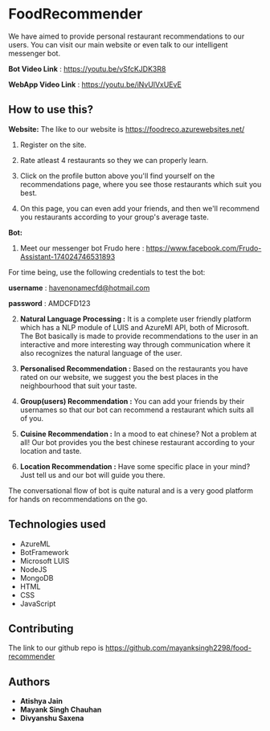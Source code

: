 # FoodRecommender

We have aimed to provide personal restaurant recommendations to our users. You can visit our main website or even talk to our 
intelligent messenger bot.

**Bot Video Link** : https://youtu.be/vSfcKJDK3R8

**WebApp Video Link** : https://youtu.be/iNvUlVxUEvE

## How to use this?
**Website:**
The like to our website is https://foodreco.azurewebsites.net/

1. Register on the site.

2. Rate atleast 4 restaurants so they we can properly learn.

3. Click on the profile button above you'll find yourself on the recommendations page, where you see those restaurants which suit you best.

4. On this page, you can even add your friends, and then we'll recommend you restaurants according to your group's average taste.

**Bot:**

1. Meet our messenger bot Frudo here : https://www.facebook.com/Frudo-Assistant-174024746531893

For time being, use the following credentials to test the bot:

**username** : havenonamecfd@hotmail.com

**password** : AMDCFD123

2. **Natural Language Processing :** It is a complete user friendly platform which has a NLP module of LUIS and AzureMl API, both of Microsoft. The Bot basically is made to provide recommendations to the user in an interactive and more interesting way through communication where it also recognizes the natural language of the user. 

3. **Personalised Recommendation :** Based on the restaurants you have rated on our website, we suggest you the best places in the neighbourhood that suit your taste.

4. **Group(users) Recommendation :** You can add your friends by their usernames so that our bot can recommend a restaurant which suits all of you.

5. **Cuisine Recommendation :** In a mood to eat chinese? Not a problem at all! Our bot provides you the best chinese restaurant according to your location and taste.

6. **Location Recommendation :** Have some specific place in your mind? Just tell us and our bot will guide you there.






The conversational flow of bot is quite natural and is a very good platform for hands on recommendations on the go.


## Technologies used

* AzureML
* BotFramework
* Microsoft LUIS
* NodeJS
* MongoDB
* HTML
* CSS
* JavaScript

## Contributing

The link to our github repo is https://github.com/mayanksingh2298/food-recommender


## Authors

* **Atishya Jain** 
* **Mayank Singh Chauhan** 
* **Divyanshu Saxena** 


